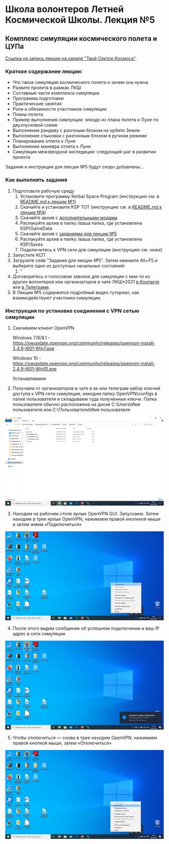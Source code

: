 # Школа волонтеров Летней Космической Школы. Лекция №5
## Комплекс симуляции космического полета и ЦУПа

[Ссылка на запись лекции на канале "Твой Сектор Космоса"](https://www.youtube.com/watch?v=nY0CxvpvklQ).

### Краткое содержание лекции:
* Что такое симуляция космического полета и зачем она нужна
* Развите проекта в рамках ЛКШ
* Составные части комплекса симуляции
* Программа подготовки
* Практические занятия
* Роли и обязанности участников симуляции
* Планы полета
* Пример выполнения симлуяции: эпиздо из плана полета к Луне по двухпусковой схеме
* Выполнение рандеву с разгоным блоком на орбите Земли
* Выполнение стыковки с разгонным блоком в ручном режиме
* Планирование отлета к Луне
* Выполнение маневра отлета к Луне
* Симуляция межзвездной экспедиции: следующий шаг в развитии проекта


Задания и инструкции для лекции №5 будут скоро добавлены...

### Как выполнять задания

1. Подготовьте рабочую среду
   1. Установите программу Kerbal Space Program (инструкцию см. в [README.md к лекции №1](https://github.com/1greywind/space-school-volunteer/tree/master/Лекция%20№1))
   2. Cкачайте и установите KSP TOT (инструкцию см. в [README.md к лекции №4](https://github.com/1greywind/space-school-volunteer/tree/master/Лекция%20№4)) 
   3. Cкачайте архив с [дополнительными модами](http://spaceprogram.ru/additional_mods_for_simulation.zip)
   4. Распакуйте архив в папку /ваша папка, где установлена KSP/GameData
   3. Cкачайте архив с [заданиями для лекции №5](https://github.com/1greywind/space-school-volunteer/raw/master/Лекция%20№4/Школа_волонтеров_Задания_для_лекции_№5.zip)
   4. Распакуйте архив в папку /ваша папка, где установлена KSP/Saves
   5. Подключитесь к VPN сети для симуляции (инструкцию см. ниже)
2. Запустите КСП
3. Загрузите сейв "Задания для лекции №5". Затем нажмите Alt+F5 и выберите одно из доступных начальных состояний:
    1. "
4. Договоритесь о голосовом завонке для симуляции с кем-то из других волонтеров или организаторов в чате ЛКШ•2021 [в Контакте](https://vk.me/join/AJQ1d_3CuBfywdM9wDb9kgNs)
    или [в Телеграме](https://t.me/space_school_chat).
5. В Лекции №5 содержится подробный видео туториал, как взаимодействуют участники симуляции.

### Инструкция по установке соединения с VPN сетью симуляции

1. Скачиваем клиент OpenVPN
   
   Windows 7/8/8.1 - https://swupdate.openvpn.org/community/releases/openvpn-install-2.4.9-I601-Win7.exe
   
   Windows 10 - https://swupdate.openvpn.org/community/releases/openvpn-install-2.4.9-I601-Win10.exe
   
   Устанавливаем
   
2. Получаем от организаторов в чате в вк или телеграм набор ключей доступа к VPN сети симуляции, 
находим папку OpenVPN\configs в папке пользователя и складываем туда полученные ключи. 
Папка пользователя обычно расположена на диске C:\Users\Имя пользователя 
или C:\Пользователи\Имя пользователя

![alt text](https://github.com/1greywind/space-school-volunteer/raw/master/%D0%9B%D0%B5%D0%BA%D1%86%D0%B8%D1%8F%20%E2%84%965/1.png "123")

3. Находим на рабочем столе ярлык OpenVPN GUI. Запускаем. 
Затем находим в трее ярлык OpenVPN, 
нажимаем правой кнопкной мыши и затем жмем «Подключиться»

![alt text](https://github.com/1greywind/space-school-volunteer/raw/master/%D0%9B%D0%B5%D0%BA%D1%86%D0%B8%D1%8F%20%E2%84%965/2.png "")

4. После этого видим сообщение об успешном подключении и ваш IP адрес в сети симуляции

![alt text](https://github.com/1greywind/space-school-volunteer/raw/master/%D0%9B%D0%B5%D0%BA%D1%86%D0%B8%D1%8F%20%E2%84%965/3.png "")

5. Чтобы отключиться — снова в трее находим OpenVPN, нажимаем правой кнопкой мыши, затем «Отключиться»

![alt text](https://github.com/1greywind/space-school-volunteer/raw/master/%D0%9B%D0%B5%D0%BA%D1%86%D0%B8%D1%8F%20%E2%84%965/4.png "")
